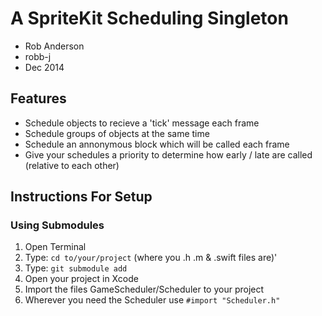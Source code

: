 # A SpriteKit Scheduling Singleton
- Rob Anderson
- robb-j
- Dec 2014


## Features
- Schedule objects to recieve a 'tick' message each frame
- Schedule groups of objects at the same time
- Schedule an annonymous block which will be called each frame
- Give your schedules a priority to determine how early / late are called (relative to each other)


## Instructions For Setup
### Using Submodules
1. Open Terminal
2. Type: `cd to/your/project` (where you .h .m & .swift files are)'
3. Type: `git submodule add`
4. Open your project in Xcode
5. Import the files GameScheduler/Scheduler to your project
6. Wherever you need the Scheduler use `#import "Scheduler.h"`


